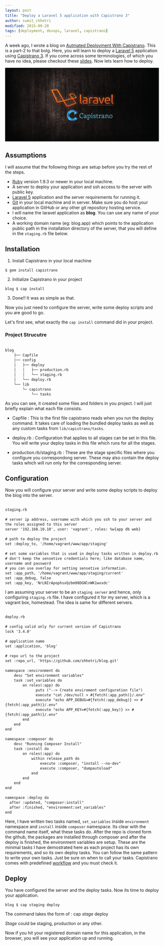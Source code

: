 ```yaml
---
layout: post
title: "Deploy a Laravel 5 application with Capistrano 3"
author: sumit_chhetri
modified: 2015-09-20
tags: [deployment, devops, laravel, capistrano]
---
```


A week ago, I wrote a blog on [Autmated Deployment With Capistrano](http://blog.yipl.com.np/automated-deployment/). This is a part-2 to that bolg. Here, you will learn to deploy a [Laravel 5](http://laravel.com/) application using [Capistrano 3](http://capistranorb.com/). If you come across some terminologies, of which you have no idea, please checkout these [slides](http://shhetri.github.io/capistrano-presentation/#/11). Now lets learn how to deploy.

![Deploy Screenshot](/images/testing-deployment/laravel-capistrano.png)

<!--more-->

## Assumptions

I will assume that the following things are setup before you try the rest of the steps.

* [Ruby](https://www.ruby-lang.org/en/) version 1.9.3 or newer in your local machine.
* A server to deploy your application and ssh access to the server with public key.
* [Laravel 5](http://laravel.com/docs/5.1#installation) application and the server requirements for running it.
* [Git](https://git-scm.com/downloads) in your local machine and in server. Make sure you do host your application in GitHub or any other git repository hosting service.
* I will name the laravel application as **blog**. You can use any name of your choice.
* A working domain name (eg: blog.app) which points to the application public path in the installation directory of the server, that you will define in the `staging.rb` file below.

## Installation

1. Install Capistrano in your local machine
```
$ gem install capistrano
```
2. Initialize Capistrano in your project
```
blog $ cap install
```
3. Done!! It was as simple as that.

Now you just need to configure the server, write some deploy scripts and you are good to go.

Let's first see, what exactly the `cap install` command did in your project.

### Project Strucutre
<pre><code>
blog
    ├── Capfile
    |── config
    │   ├── deploy
    │   │   ├── production.rb
    │   │   └── staging.rb
    │   └── deploy.rb
    └── lib
        └─ capistrano
            └── tasks
</code></pre>

As you can see, it created some files and folders in you project. I will just briefly explain what each file consists.

* Capfile : This is the first file capistrano reads when you run the deploy command. It takes care of loading the bundled deploy tasks as well as any custom tasks from `lib/capistrano/tasks`.

* deploy.rb : Configuration that applies to all stages can be set in this file. You will write your deploy tasks in this file which runs for all the stages.

* production.rb/staging.rb : These are the stage specific files where you configure you correspondong server. These may also contain the deploy tasks which will run only for the corresponding server.

## Configuration

Now you will configure your server and write some deploy scripts to deploy the blog into the server.

<pre><code>
staging.rb

# server ip address, username with which you ssh to your server and the roles assigned to this server
server '192.168.10.10', user: 'vagrant', roles: %w{app db web}

# path to deploy the project
set :deploy_to, '/home/vagrant/www/app/staging'

# set some variables that is used in deploy tasks written in deploy.rb
# don't keep the sensetive credentials here; like database name, username and password
# you can use overlay for setting sensetive information.
set :app_path, '/home/vagrant/www/app/staging/current'
set :app_debug, false
set :app_key, 'NrLNIrApophsxQzbm98DGNlnWK1wxxdc'
</code></pre>

I am assuming your server to be an `staging server` and hence, only configuring `staging.rb` file. I have configured it for my server, which is a vagrant box, homestead. The idea is same for different servers.

<pre><code>
deploy.rb

# config valid only for current version of Capistrano
lock '3.4.0'

# application name
set :application, 'blog'

# repo url to the project
set :repo_url, 'https://github.com/shhetri/blog.git'

namespace :environment do
    desc "Set environment variables"
    task :set_variables do
        on roles(:app) do
              puts ("--> Create enviroment configuration file")
              execute "cat /dev/null > #{fetch(:app_path)}/.env"
              execute "echo APP_DEBUG=#{fetch(:app_debug)} >> #{fetch(:app_path)}/.env"
              execute "echo APP_KEY=#{fetch(:app_key)} >> #{fetch(:app_path)}/.env"
        end
    end
end

namespace :composer do
    desc "Running Composer Install"
    task :install do
        on roles(:app) do
            within release_path do
                execute :composer, "install --no-dev"
                execute :composer, "dumpautoload"
            end
        end
    end
end

namespace :deploy do
  after :updated, "composer:install"
  after :finished, "environment:set_variables"
end
</code></pre>

Here, I have written two tasks named, `set_variables` inside `environment` namespace and `install` inside `composer` namespace. Its clear with the command name itself, what these tasks do. After the repo is cloned form the github, the packages are installed through composer and after the deploy is finished, the environment variables are setup. These are the minimal tasks I have demostrated here as each project has its own requirements, and so its own deploy tasks. You can follow the same pattern to write your own tasks. Just be sure on when to call your tasks. Capistrano comes with predefined [workflow](http://capistranorb.com/documentation/getting-started/flow/) and you must check it.

## Deploy

You have configured the server and the deploy tasks. Now its time to deploy your application.

```
blog $ cap staging deploy
```

The command takes the form of : cap *stage* deploy

*Stage* could be staging, production or any other.

Now if you hit your registered domain name for this application, in the browser, you will see your application up and running.

